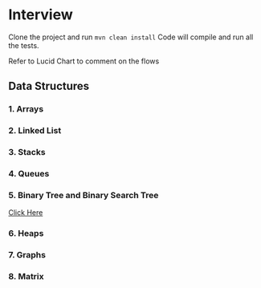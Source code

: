 

# Interview

  Clone the project and run `mvn clean install` Code will compile and run all the tests. 
  
  Refer to Lucid Chart to comment on the flows  

 ## Data Structures
   
### 1. Arrays
### 2. Linked List
### 3. Stacks
### 4. Queues
### 5. Binary Tree and Binary Search Tree
[Click Here](./documentation/tree.md)
### 6. Heaps
### 7. Graphs 
### 8. Matrix

 